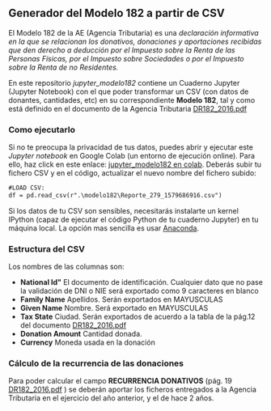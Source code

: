 ## Generador del Modelo 182 a partir de CSV

El Modelo 182 de la AE (Agencia Tributaria) es una _declaración informativa en la que se relacionan los donativos, donaciones y aportaciones recibidas que den derecho a deducción por el Impuesto sobre la Renta de las Personas Físicas, por el Impuesto sobre Sociedades o por el Impuesto sobre la Renta de no Residentes._

En este repositorio *jupyter_modelo182* contiene un Cuaderno Jupyter (Jupyter Notebook) con el que poder transformar un CSV (con datos de donantes, cantidades, etc) en su  correspondiente **Modelo 182**, tal y como está definido en el documento de la Agencia Tributaria [DR182_2016.pdf](https://www.agenciatributaria.es/static_files/Sede/Disenyo_registro/DR_100_199/archivos/DR182_2016.pdf)

### Como ejecutarlo

Si no te preocupa la privacidad de tus datos, puedes abrir y ejecutar este *Jupyter notebook* en Google Colab (un entorno de ejecución online). Para ello, haz click en este enlace: [jupyter_modelo182 en colab](https://colab.research.google.com/github/sscalvo/jupyter_modelo182/blob/master/modelo182.ipynb). Deberás subir tu fichero CSV y en el código, actualizar el nuevo nombre del fichero subido:

```markdown
#LOAD CSV:
df = pd.read_csv(r".\modelo182\Reporte_279_1579686916.csv") 

```

Si los datos de tu CSV son sensibles, necesitarás instalarte un kernel IPython (capaz de ejecutar el código Python de tu cuaderno Jupyter) en tu máquina local. La opción mas sencilla es usar [Anaconda](https://docs.anaconda.com/anaconda/install/).


### Estructura del CSV

Los nombres de las columnas son: 

- **National Id"** El documento de identificación. Cualquier dato que no pase la validación de DNI o NIE será exportado como 9 caracteres en blanco
- **Family Name** Apellidos. Serán exportados en MAYUSCULAS
- **Given Name** Nombre. Será exportado en MAYUSCULAS
- **Tax State** Ciudad. Serán exportados de acuerdo a la tabla de la pág.12 del documento [DR182_2016.pdf](https://www.agenciatributaria.es/static_files/Sede/Disenyo_registro/DR_100_199/archivos/DR182_2016.pdf)
- **Donation Amount** Cantidad donada. 
- **Currency** Moneda usada en la donación

### Cálculo de la recurrencia de las donaciones

Para poder calcular el campo **RECURRENCIA DONATIVOS** (pág. 19 [DR182_2016.pdf](https://www.agenciatributaria.es/static_files/Sede/Disenyo_registro/DR_100_199/archivos/DR182_2016.pdf) ) se deberán aportar los ficheros entregados a la Agencia Tributaria en el ejercicio del año anterior, y el de hace 2 años.

